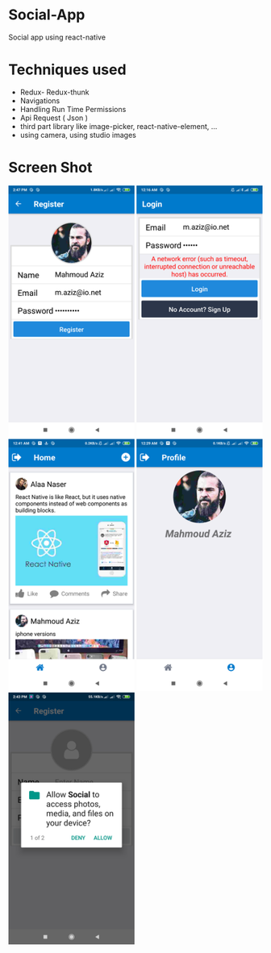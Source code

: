 # Social-App
Social app using react-native

# Techniques used
<Ul>
<li>Redux- Redux-thunk</li>
<li>Navigations</li>
<li>Handling Run Time Permissions</li>
<li>Api Request ( Json )</li>
<li>third part library like image-picker, react-native-element, ...</li>
<li>using camera, using studio images</li>
</Ul>

# Screen Shot
<img src="src/1.png" wihth="450" height="500"> <img src="src/2.png" wihth="450" height="500"> <img src="src/3.png" wihth="450" height="500"> <img src="src/4.png" wihth="450" height="500"> <img src="src/5.png" wihth="450" height="500">

